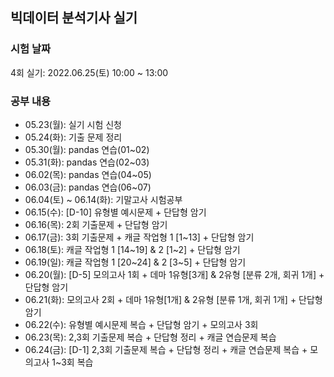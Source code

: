 <h2>빅데이터 분석기사 실기</h2>

### 시험 날짜
<p> 4회 실기: 2022.06.25(토) 10:00 ~ 13:00</p>

<h3>공부 내용</h3>
<ul>
    <li>05.23(월): 실기 시험 신청</li>
    <li>05.24(화): 기출 문제 정리</li>
    <li>05.30(월): pandas 연습(01~02)</li>
    <li>05.31(화): pandas 연습(02~03)</li>
    <li>06.02(목): pandas 연습(04~05)</li>
    <li>06.03(금): pandas 연습(06~07)</li>
    <li>06.04(토) ~ 06.14(화): 기말고사 시험공부</li>
    <li>06.15(수): [D-10] 유형별 예시문제 + 단답형 암기</li>
    <li>06.16(목): 2회 기출문제 + 단답형 암기</li>
    <li>06.17(금): 3회 기출문제 + 캐글 작업형 1 [1~13] + 단답형 암기</li>
    <li>06.18(토): 캐글 작업형 1 [14~19] & 2 [1~2] + 단답형 암기</li>
    <li>06.19(일): 캐글 작업형 1 [20~24] & 2 [3~5] + 단답형 암기</li>
    <li>06.20(월): [D-5] 모의고사 1회 + 데마 1유형[3개] & 2유형 [분류 2개, 회귀 1개] + 단답형 암기</li>
    <li>06.21(화): 모의고사 2회 + 데마 1유형[1개] & 2유형 [분류 1개, 회귀 1개] + 단답형 암기</li>
    <li>06.22(수): 유형별 예시문제 복습 + 단답형 암기 + 모의고사 3회</li>
    <li>06.23(목): 2,3회 기출문제 복습 + 단답형 정리 + 캐글 연습문제 복습</li>
    <li>06.24(금): [D-1] 2,3회 기출문제 복습 + 단답형 정리 + 캐글 연습문제 복습 + 모의고사 1~3회 복습</li>
</ul>

<!-- <h3> 시험점수 </h3>
<ul>
    <li>필답형: 27점</li>
    <li>작업 1유형: 30점</li>
    <li>작업 2유형: ??점</li>
</ul> -->
